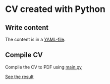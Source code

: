 # CV created with Python

## Write content
The content is in a [YAML-file](cv.yaml).

## Compile CV
Compile the CV to PDF using [main.py](main.py)

[See the result](cv_lukas_scheucher.pdf)
